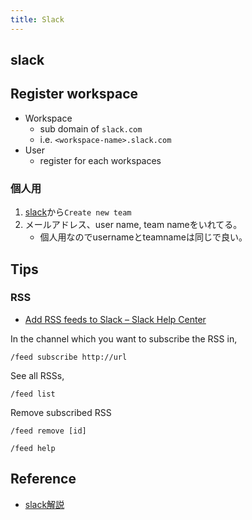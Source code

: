 ```yaml
---
title: Slack
---
```


## slack


## Register workspace

* Workspace
    * sub domain of `slack.com`
    * i.e. `<workspace-name>.slack.com`
* User
    * register for each workspaces

### 個人用

1. [slack](https://slack.com/)から`Create new team`
2. メールアドレス、user name, team nameをいれてる。
    * 個人用なのでusernameとteamnameは同じで良い。


## Tips

### RSS
* [Add RSS feeds to Slack – Slack Help Center](https://get.slack.help/hc/en-us/articles/218688467-Add-RSS-feeds-to-Slack)

In the channel which you want to subscribe the RSS in,

```
/feed subscribe http://url
```

See all RSSs,

```
/feed list
```

Remove subscribed RSS

```
/feed remove [id]
```

```
/feed help
```


## Reference
* [slack解説](http://creive.me/archives/7161/)
